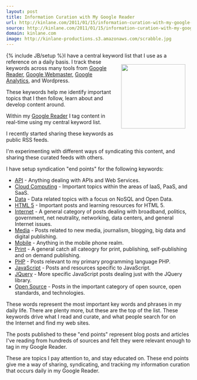 ```yaml
---
layout: post
title: Information Curation with My Google Reader
url: http://kinlane.com/2011/01/15/information-curation-with-my-google-reader/
source: http://kinlane.com/2011/01/15/information-curation-with-my-google-reader/
domain: kinlane.com
image: http://kinlane-productions.s3.amazonaws.com/scrabble.jpg
---
```

{% include JB/setup %}I have a central keyword list that I use as a reference on a daily basis.
<a href="http://www.danielbowen.com/2004/05/28/superscrabble/" target="_blank"><img style="padding: 15px;" src="http://kinlane-productions.s3.amazonaws.com/scrabble.jpg" alt="" width="175" align="right" /></a>
I track these keywords across many tools from <a href="www.google.com/reader" target="_blank">Google Reader</a>, <a href="http://www.google.com/webmasters/" target="_blank">Google Webmaster</a>, <a href="www.google.com/analytics/" target="_blank">Google Analytics</a>, and Wordpress.<p></p>
These keywords help me identify important topics that I then follow, learn about and develop content around.<p></p>
Within my <a href="http://www.kinlane.com/category/google/google-reader-google/" target="_blank">Google Reader</a> I tag content in real-time using my central keyword list.<p></p>
I recently started sharing these keywords as public RSS feeds.<p></p>
I'm experimenting with different ways of syndicating this content, and sharing these curated feeds with others.<p></p>
I have setup syndication "end points" for the following keywords:
<ul class="mainlist">
	<li><a href="http://api.laneworks.net" target="_blank">API</a> - Anything dealing with APIs and Web Services.</li>
	<li><a href="http://cloud-computing.laneworks.net" target="_blank">Cloud Computing</a> - Important topics within the areas of IaaS, PaaS, and SaaS.</li>
	<li><a href="http://data.laneworks.net" target="_blank">Data</a> - Data related topics with a focus on NoSQL and Open Data.</li>
	<li><a href="http://html5.laneworks.net" target="_blank">HTML 5</a> - Important posts and learning resources for HTML 5.</li>
	<li><a href="http://internet.laneworks.net" target="_blank">Internet</a> - A general category of posts dealing with broadband, politics, government, net neutrality, networking, data centers, and general Internet issues.</li>
	<li><a href="http://media.laneworks.net" target="_blank">Media</a> - Posts related to new media, journalism, blogging, big data and digital publishing.</li>
	<li><a href="http://mobile.laneworks.net" target="_blank">Mobile</a> - Anything in the mobile phone realm.</li>
	<li><a href="http://print.laneworks.net/" target="_self">Print</a> - A general catch all cateogry for print, publishing, self-publishing and on demand publishing.</li>
	<li><a href="http://php.laneworks.net" target="_blank">PHP</a> - Posts relevant to my primary programming language PHP.</li>
	<li><a href="http://javascript.laneworks.net" target="_blank">JavaScript</a> - Posts and resources specific to JavaScript.</li>
	<li><a href="http://jquery.laneworks.net" target="_blank">JQuery</a> - More specific JavaScript posts dealing just with the JQuery library.</li>
	<li><a href="http://open-source.laneworks.net" target="_blank">Open Source</a> - Posts in the important category of open source, open standards, and technologies.</li>
</ul>
These words represent the most important key words and phrases in my daily life.  There are plenty more, but these are the top of the list.
<img style="padding: 15px;" src="http://kinlane-productions.s3.amazonaws.com/rss-drop-shadow.png" alt="" align="right" />
These keywords drive what I read and curate, and what people search for on the Internet and find my web sites.<p></p>
The posts published to these "end points" represent blog posts and articles I've reading from hundreds of sources and felt they were relevant enough to tag in my Google Reader.<p></p>
These are topics I pay attention to, and stay educated on.  These end points give me a way of sharing, syndicating, and tracking my information curation that occurs daily in my Google Reader.
